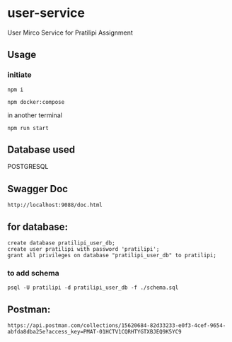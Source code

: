 # user-service
User Mirco Service for Pratilipi Assignment

## Usage
### initiate
```
npm i
```
```
npm docker:compose
```
in another terminal
```
npm run start
```

## Database used
POSTGRESQL

## Swagger Doc
```
http://localhost:9088/doc.html
```

## for database:
```
create database pratilipi_user_db;
create user pratilipi with password 'pratilipi';
grant all privileges on database "pratilipi_user_db" to pratilipi;
```
### to add schema
```
psql -U pratilipi -d pratilipi_user_db -f ./schema.sql
```

## Postman:
```
https://api.postman.com/collections/15620684-82d33233-e0f3-4cef-9654-abfda8dba25e?access_key=PMAT-01HCTV1CQRHTYGTXBJEQ9K5YC9
``` 